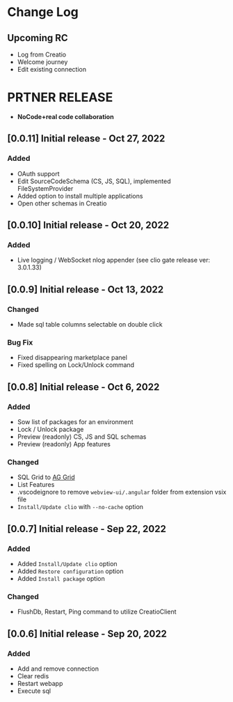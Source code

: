 # Change Log

## Upcoming RC

- Log from Creatio
- Welcome journey
- Edit existing connection

# PRTNER RELEASE

- **NoCode+real code collaboration**

## [0.0.11] Initial release  - Oct 27, 2022

### Added

- OAuth support
- Edit SourceCodeSchema (CS, JS, SQL), implemented FileSystemProvider
- Added option to install multiple applications
- Open other schemas in Creatio

## [0.0.10] Initial release  - Oct 20, 2022

### Added

- Live logging / WebSocket nlog appender (see clio gate release ver: 3.0.1.33)

## [0.0.9] Initial release  - Oct 13, 2022

### Changed

- Made sql table columns selectable on double click

### Bug Fix

- Fixed disappearing marketplace panel
- Fixed spelling on Lock/Unlock command


## [0.0.8] Initial release  - Oct 6, 2022

### Added

- Sow list of packages for an environment
- Lock / Unlock package
- Preview (readonly) CS, JS and SQL schemas
- Preview (readonly) App features

### Changed

- SQL Grid to [AG Grid][ag-grid]
- List Features
- .vscodeignore to remove `webview-ui/.angular` folder from extension vsix file
- `Install/Update clio` with `--no-cache` option


## [0.0.7] Initial release  - Sep 22, 2022

### Added

- Added `Install/Update clio` option
- Added `Restore configuration` option
- Added `Install package` option

### Changed

- FlushDb, Restart, Ping command to utilize CreatioClient

## [0.0.6] Initial release  - Sep 20, 2022

### Added

- Add and remove connection
- Clear redis
- Restart webapp
- Execute sql

#
<!-- Named links -->
[ag-grid]:https://ag-grid.com
[FileSystemProvider]:https://code.visualstudio.com/api/references/vscode-api#FileSystemProvider